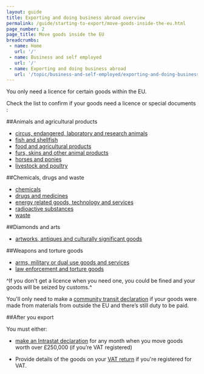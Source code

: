 ```yaml
---
layout: guide
title: Exporting and doing business abroad overview 
permalink: /guide/starting-to-export/move-goods-inside-the-eu.html
page_number: 2
page_title: Move goods inside the EU
breadcrumbs:
 - name: Home
   url: '/'
 - name: Business and self employed
   url: '/'
 - name: Exporting and doing business abroad
   url: '/topic/business-and-self-employed/exporting-and-doing-business-abroad.html'   
---
```


You only need a licence for certain goods within the EU.

Check the list to confirm if your goods need a licence or special documents :

##Animals and agricultural products

- [circus, endangered, laboratory and research animals](/guidance/get-a-licence-to-export-circus-endangered-research-animals.html)
- [fish and shellfish](/guidance/get-a-licence-to-export-fish-shellfish.html)
- [food and agricultural products](/guidance/get-a-licence-to-export-food-and-agricultural-products.html)
- [furs, skins and other animal products](/guidance/get-a-licence-to-export-furs-skins-and-other-animal-products.html)
- [horses and ponies](/guidance/get-a-licence-to-export-horses-ponies.html)
- [livestock and poultry](/guidance/get-a-licence-to-export-livestock-poultry.html)


##Chemicals, drugs and waste
- [chemicals](/guidance/get-a-licence-to-export-chemicals.html)
- [drugs and medicines](/guidance/get-a-licence-to-export-drugs-and-medicines.html)
- [energy related goods, technology and services](/guidance/get-a-licence-to-export-energy-related-goods-technology-and-services.html)
- [radioactive substances](/guidance/get-a-licence-to-export-radioactive-substances.html)
- [waste](/guidance/get-a-licence-to-export-waste.html)


##Diamonds and arts

- [artworks, antiques and culturally significant goods](/get-a-licence-to-export-cultural-goods.html)


##Weapons and torture goods

- [arms, military or dual use goods and services](/guidance/get-a-licence-to-export-arms-military-or-dual-use-goods-and-services.html)
- [law enforcement and torture goods](/guidance/get-a-licence-to-export-law-enforcement-and-torture-goods.html)

^If you don't get a licence when you need one, you could be fined and your goods will be seized by customs.^

You'll only need to make a [community transit declaration](/guide/move-goods-eu/when-to-make-declaration.html) if your goods were made from materials from outside the EU and there’s still duty to be paid.

##After you export

You must either:

- [make an Intrastat declaration](/guide/report-moved-goods-intrastat/when-you-must-register.html) for any month when you move goods worth over £250,000 (if you’re VAT registered)

- Provide details of the goods on your [VAT return](/vat-returns) if you're registered for VAT.

